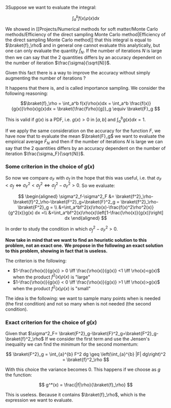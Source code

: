 3Suppose we want to evaluate the integral:

$$\int_a^b f(x)\rho(x)dx$$

We showed in [[Projects/Numerical methods for soft matter/Monte Carlo methods/Efficiency of the direct sampling Monte Carlo method|Efficiency of the direct sampling Monte Carlo method]] that this integral is equal to $\braket{f}_\rho$ and in general one cannot evaluate this analytically, but one can only evaluate the quantity $\bar{f}_N$.
If the number of iterations $N$ is large then we can say that the 2 quantities differs by an accuracy dependent on the number of iteration $\frac{\sigma}{\sqrt{N}}$.

Given this fact there is a way to improve the accuracy without simply augmenting the number of iterations ? 

It happens that there is, and is called importance sampling.
We consider the following reasoning:

$$\braket{f}_\rho = \int_a^b f(x)\rho(x)dx = \int_a^b \frac{f(x)}{g(x)}\rho(x)g(x)dx = \braket{\frac{f\rho}{g}}_g  \equiv \braket{F}_g $$

This is valid if $g(x)$ is a PDF, i.e. $g(x)>0$ in $[a,b]$ and $\int_a^bg(x)dx=1$.

If we apply the same consideration on the accuracy for the function $F$, we have now that to evaluate the mean $\braket{F}_g$ we want to evaluate the empirical average $\bar{F}_N$ and then if the number of iterations $N$ is large we can say that the 2 quantities differs by an accuracy dependent on the number of iteration $\frac{\sigma_F}{\sqrt{N}}$.

### Some criterion in the choice of $g(x)$

So now we compare $\sigma_F$ with $\sigma_f$  in the hope that this was useful, i.e. that $\sigma_F < \sigma_f \iff \sigma^2_F < \sigma^2_f \iff \sigma^2_f-\sigma^2_F > 0$.
So we evaluate:

$$
\begin{aligned}
\sigma^2_f-\sigma^2_F &= \braket{f^2}_\rho-\braket{f}^2_\rho-\braket{F^2}_g+\braket{F}^2_g = \braket{f^2}_\rho-\braket{F^2}_g = \\ 
&=\int_a^bf^2(x)\rho(x)-\frac{f(x)^2\rho^2(x)}{g^2(x)}g(x) dx =\\
&=\int_a^bf^2(x)\rho(x)\left[1-\frac{\rho(x)}{g(x)}\right] dx 
\end{aligned}
$$

In order to study the condition in which $\sigma^2_f-\sigma^2_F > 0$.

**Now take in mind that we want to find an heuristic solution to this problem, not an exact one.**
**We propose in the following an exact solution to this problem, showing in fact that is useless.**

The criterion is the following:

- $1-\frac{\rho(x)}{g(x)} > 0 \iff \frac{\rho(x)}{g(x)} <1 \iff \rho(x)<g(x)$ when the product $f^2(x)\rho(x)$ is "large"
-  $1-\frac{\rho(x)}{g(x)} < 0 \iff \frac{\rho(x)}{g(x)} >1 \iff \rho(x)>g(x)$ when the product $f^2(x)\rho(x)$ is "small"

The idea is the following: we want to sample many points when is needed (the first condition) and not so many when is not needed (the second condition).

### Exact criterion for the choice of $g(x)$

Given that $\sigma^2_F= \braket{F^2}_g-\braket{F}^2_g=\braket{F^2}_g-\braket{f}^2_\rho$ If we consider the first term and use the Jensen's inequality we can find the minimum for the second momentum:

$$ \braket{F^2}_g = \int_{a}^{b} F^2 dg \geq \left(\int_{a}^{b} |F| dg\right)^2 = \braket{f}^2_\rho $$

With this choice the variance becomes 0.
This happens if we choose as $g$ the function:

$$ g^*(x) = \frac{|f|\rho}{\braket{f}_\rho} $$

This is useless. Because it contains $\braket{f}_\rho$, which is the expression we want to evaluate.
